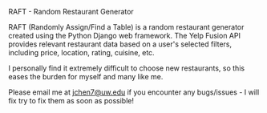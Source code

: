 RAFT - Random Restaurant Generator

RAFT (Randomly Assign/Find a Table) is a random restaurant generator created using the Python Django web framework. 
The Yelp Fusion API provides relevant restaurant data based on a user's selected filters, including price, location, rating, cuisine, etc.

I personally find it extremely difficult to choose new restaurants, so this eases the burden for myself and many like me. 

Please email me at jchen7@uw.edu if you encounter any bugs/issues - I will fix try to fix them as soon as possible!
